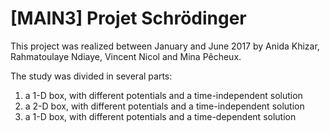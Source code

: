 # [MAIN3] Projet Schrödinger
This project was realized between January and June 2017 by Anida Khizar, Rahmatoulaye Ndiaye, Vincent Nicol and Mina Pêcheux.

The study was divided in several parts:
1) a 1-D box, with different potentials and a time-independent solution
2) a 2-D box, with different potentials and a time-independent solution
3) a 1-D box, with different potentials and a time-dependent solution
